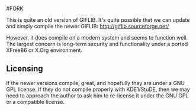 #FORK

This is quite an old version of GIFLIB. It's quite possible that we can update and simply compile the newer GIFLIB: http://giflib.sourceforge.net/

However, it does compile on a modern system and seems to function well. The largest concern is long-term security and functionality under a ported XFree86 or X.Org environment.


## Licensing

If the newer versions compile, great, and hopefully they are under a GNU GPL license. If they do not compile properly with KDE1/StuDE, then we may need to approach the author to ask him to re-license it under the GNU GPL or a compatible license.